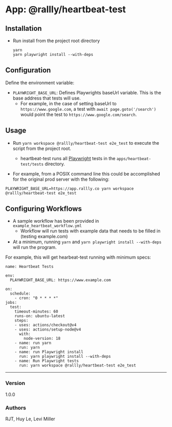 # App:  @rallly/heartbeat-test

## Installation
* Run install from the project root directory
  ```
  yarn
  yarn playwright install --with-deps
  ```

## Configuration
Define the environment variable:
* `PLAYWRIGHT_BASE_URL`: Defines Playwrights baseUrl variable. This is the base address that tests will use.
  * For example, in the case of setting baseUrl to `https://www.google.com`, a test with `await page.goto('/search')` would point the test to `https://www.google.com/search`.
   

## Usage
* Run `yarn workspace @rallly/heartbeat-test e2e_test` to execute the script from the project root. 

    * heartbeat-test runs all [Playwright](https://wwww.playwright.dev) tests in the `apps/heartbeat-test/tests` directory.

 * For example, from a POSIX command line this could be accomplished for the original prod server with the following:
```
PLAYWRIGHT_BASE_URL=https://app.rallly.co yarn workspace @rallly/heartbeat-test e2e_test
```

## Configuring Workflows
* A sample workflow has been provided in `example_heartbeat_workflow.yml`
   * Workflow will run tests with example data that needs to be filled in (testing example.com)
* At a minimum, running `yarn` and `yarn playwright install --with-deps` will run the program.

For example, this will get hearbeat-test running with minimum specs:
```
name: Heartbeat Tests

env:
  PLAYWRIGHT_BASE_URL: https://www.example.com

on:
  schedule:
    - cron: "0 * * * *"
jobs:
  test:
    timeout-minutes: 60
    runs-on: ubuntu-latest
    steps:
    - uses: actions/checkout@v4
    - uses: actions/setup-node@v4
      with:
        node-version: 18
    - name: run yarn
      run: yarn
    - name: run Playwright install
      run: yarn playwright install --with-deps
    - name: Run Playwright tests
      run: yarn workspace @rallly/heartbeat-test e2e_test
```


---
### Version
1.0.0

### Authors
RJT, Huy Le, Levi Miller

